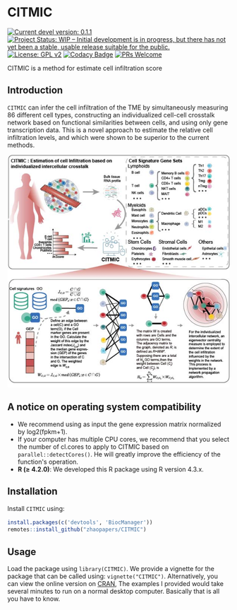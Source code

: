 # CITMIC
[![Current devel version: 0.1.1](https://img.shields.io/badge/devel%20version-0.1.1-blue.svg)](https://github.com/zhaopapers/CITMIC)
[![Project Status: WIP – Initial development is in progress, but there has not yet been a stable, usable release suitable for the public.](https://www.repostatus.org/badges/latest/wip.svg)](https://www.repostatus.org/#wip)
[![License: GPL v2](https://img.shields.io/badge/License-GPL_v2-blue.svg)](https://www.gnu.org/licenses/old-licenses/gpl-2.0.en.html)
[![Codacy Badge](https://app.codacy.com/project/badge/Grade/09b138b2fa9242229f081cd180f6fc91)](https://app.codacy.com/gh/randef1ned/labyrinth/dashboard?utm_source=gh&utm_medium=referral&utm_content=&utm_campaign=Badge_grade)
[![PRs Welcome](https://img.shields.io/badge/PRs-welcome-brightgreen.svg)](https://makeapullrequest.com)


CITMIC is a method for estimate cell infiltration score

## Introduction

`CITMIC` can infer the cell infiltration of the TME by simultaneously measuring 86 different cell types, constructing an individualized cell-cell crosstalk network based on functional similarities between cells, and using only gene transcription data. This is a novel approach to estimate the relative cell infiltration levels, and which were shown to be superior to the current methods.

![A simple schema of the CITMIC](man/figures/info.jpg)

## A notice on operating system compatibility
- We recommend using as input the gene expression matrix normalized by log2(fpkm+1).
- If your computer has multiple CPU cores, we recommend that you select the number of cl.cores to apply to CITMIC based on `parallel::detectCores()`. He will greatly improve the efficiency of the function's operation.
- **R (≥ 4.2.0)**: We developed this R package using R version 4.3.x.
  

## Installation

Install `CITMIC` using:

``` r
install.packages(c('devtools', 'BiocManager'))
remotes::install_github("zhaopapers/CITMIC")
```

## Usage

Load the package using `library(CITMIC)`. We provide a vignette for the package that can be called using: `vignette("CITMIC")`. 
Alternatively, you can view the online version on [CRAN](doc/labyrinth_knit.md), The examples I provided would take several minutes to run on a normal desktop computer. Basically that is all you have to know.


